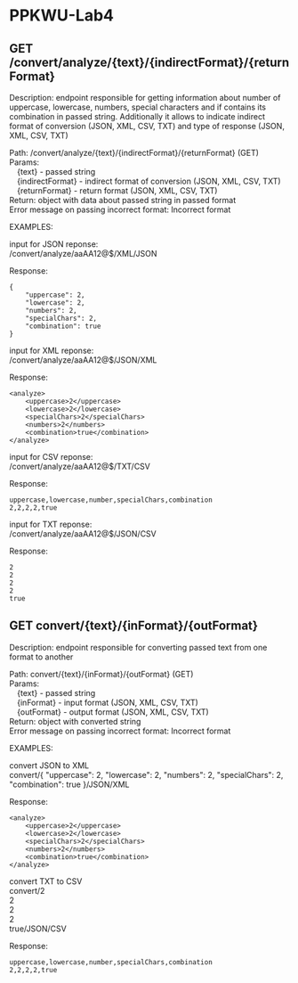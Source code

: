 # PPKWU-Lab4   

## GET /convert/analyze/{text}/{indirectFormat}/{returnFormat}  
Description: endpoint responsible for getting information about number of uppercase, lowercase, numbers, special characters and if contains its combination in passed string. Additionally it allows to indicate indirect format of conversion (JSON, XML, CSV, TXT) and type of response (JSON, XML, CSV, TXT)

Path: /convert/analyze/{text}/{indirectFormat}/{returnFormat} (GET)  
Params:  
 {text} - passed string  
 {indirectFormat} - indirect format of conversion (JSON, XML, CSV, TXT)  
 {returnFormat} - return format (JSON, XML, CSV, TXT)  
Return: object with data about passed string in passed format   
Error message on passing incorrect format: Incorrect format

EXAMPLES:

input for JSON reponse:  
/convert/analyze/aaAA12@$/XML/JSON  

Response:  
```
{
    "uppercase": 2,
    "lowercase": 2,
    "numbers": 2,
    "specialChars": 2,
    "combination": true
}  
```

input for XML reponse:  
/convert/analyze/aaAA12@$/JSON/XML  

Response:  
```
<analyze>
    <uppercase>2</uppercase>
    <lowercase>2</lowercase>
    <specialChars>2</specialChars>
    <numbers>2</numbers>
    <combination>true</combination>
</analyze>
```

input for CSV reponse:  
/convert/analyze/aaAA12@$/TXT/CSV  

Response:  
```
uppercase,lowercase,number,specialChars,combination
2,2,2,2,true
```

input for TXT reponse:  
/convert/analyze/aaAA12@$/JSON/CSV

Response:  
```
2  
2  
2  
2  
true  
```

## GET convert/{text}/{inFormat}/{outFormat}  
Description: endpoint responsible for converting passed text from one format to another

Path: convert/{text}/{inFormat}/{outFormat} (GET)  
Params:  
 {text} - passed string  
 {inFormat} - input format (JSON, XML, CSV, TXT)  
 {outFormat} - output format (JSON, XML, CSV, TXT)  
Return: object with converted string  
Error message on passing incorrect format: Incorrect format  

EXAMPLES:  

convert JSON to XML  
convert/{
    "uppercase": 2,
    "lowercase": 2,
    "numbers": 2,
    "specialChars": 2,
    "combination": true
}/JSON/XML  

Response:  
```
<analyze>
    <uppercase>2</uppercase>
    <lowercase>2</lowercase>
    <specialChars>2</specialChars>
    <numbers>2</numbers>
    <combination>true</combination>
</analyze>
```

convert TXT to CSV  
convert/2  
2  
2  
2  
true/JSON/CSV  

Response:  
```
uppercase,lowercase,number,specialChars,combination
2,2,2,2,true
```
